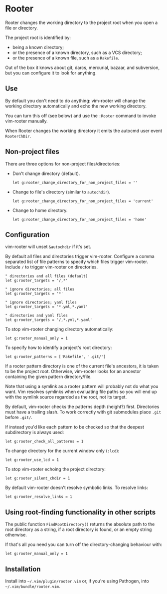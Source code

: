 # Rooter

Rooter changes the working directory to the project root when you open a file or directory.

The project root is identified by:

- being a known directory;
- or the presence of a known directory, such as a VCS directory;
- or the presence of a known file, such as a `Rakefile`.

Out of the box it knows about git, darcs, mercurial, bazaar, and subversion, but you can configure it to look for anything.


## Use

By default you don't need to do anything: vim-rooter will change the working directory automatically and echo the new working directory.

You can turn this off (see below) and use the `:Rooter` command to invoke vim-rooter manually.

When Rooter changes the working directory it emits the autocmd user event `RooterChDir`.


## Non-project files

There are three options for non-project files/directories:

- Don't change directory (default).

    ```viml
    let g:rooter_change_directory_for_non_project_files = ''
    ```

- Change to file's directory (similar to `autochdir`).

    ```viml
    let g:rooter_change_directory_for_non_project_files = 'current'
    ```

- Change to home directory.

    ```viml
    let g:rooter_change_directory_for_non_project_files = 'home'
    ```


## Configuration

vim-rooter will unset `&autochdir` if it's set.

By default all files and directories trigger vim-rooter.  Configure a comma separated list of file patterns to specify which files trigger vim-rooter.  Include `/` to trigger vim-rooter on directories.

```viml
" directories and all files (default)
let g:rooter_targets = '/,*'

" ignore directories; all files
let g:rooter_targets = '*'

" ignore directories; yaml files
let g:rooter_targets = '*.yml,*.yaml'

" directories and yaml files
let g:rooter_targets = '/,*.yml,*.yaml'
```

To stop vim-rooter changing directory automatically:

```viml
let g:rooter_manual_only = 1
```

To specify how to identify a project's root directory:

```viml
let g:rooter_patterns = ['Rakefile', '.git/']
```

If a rooter pattern directory is one of the current file's ancestors, it is taken to be the project root.  Otherwise, vim-rooter looks for an ancestor containing the given pattern directory/file.

Note that using a symlink as a rooter pattern will probably not do what you want.  Vim resolves symlinks when evaluating file paths so you will end up with the symlink source regarded as the root, not its target.

By default, vim-rooter checks the patterns depth (height?) first.  Directories must have a trailing slash.  To work correctly with git submodules place `.git` before `.git/`.

If instead you'd like each pattern to be checked so that the deepest subdirectory is always used:

```viml
let g:rooter_check_all_patterns = 1
```

To change directory for the current window only (`:lcd`):

```viml
let g:rooter_use_lcd = 1
```

To stop vim-rooter echoing the project directory:

```viml
let g:rooter_silent_chdir = 1
```

By default vim-rooter doesn't resolve symbolic links.  To resolve links:

```viml
let g:rooter_resolve_links = 1
```


## Using root-finding functionality in other scripts

The public function `FindRootDirectory()` returns the absolute path to the root directory as a string, if a root directory is found, or an empty string otherwise.

If that's all you need you can turn off the directory-changing behaviour with:

```viml
let g:rooter_manual_only = 1
```


## Installation

Install into `~/.vim/plugin/rooter.vim` or, if you're using Pathogen, into
`~/.vim/bundle/rooter.vim`.

